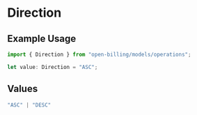 # Direction

## Example Usage

```typescript
import { Direction } from "open-billing/models/operations";

let value: Direction = "ASC";
```

## Values

```typescript
"ASC" | "DESC"
```